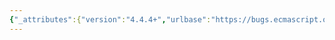 ```yaml
---
{"_attributes":{"version":"4.4.4+","urlbase":"https://bugs.ecmascript.org/","maintainer":"dherman@mozilla.com"},"bug":{"bug_id":929,"creation_ts":"2012-11-05 15:20:00 -0800","short_desc":"Table 9: [[HomeObject]] + [[MethodName]]","delta_ts":"2012-11-23 09:45:18 -0800","product":"Draft for 6th Edition","component":"editorial issue","version":"Rev 11: October 26, 2012 Draft","rep_platform":"All","op_sys":"All","bug_status":"RESOLVED","resolution":"FIXED","priority":"Normal","bug_severity":"normal","everconfirmed":true,"reporter":{"uid":"jmdyck","name":"Michael Dyck"},"assigned_to":{"uid":"allen","name":"Allen Wirfs-Brock"},"long_desc":[{"commentid":2417,"comment_count":0,"who":{"uid":"jmdyck","name":"Michael Dyck"},"bug_when":"2012-11-05 15:20:16 -0800","thetext":"Table 9 \"Internal Properties Only Defined for Some Objects\"\nshould presumably have rows for [[HomeObject]] and [[MethodName]]."},{"commentid":2418,"comment_count":1,"who":{"uid":"jmdyck","name":"Michael Dyck"},"bug_when":"2012-11-05 16:11:30 -0800","thetext":"and [[Realm]] and [[ThisMode]]"},{"commentid":2420,"comment_count":2,"who":{"uid":"jmdyck","name":"Michael Dyck"},"bug_when":"2012-11-05 16:28:00 -0800","thetext":"And [[MapData]], [[WeakMapData]], and [[SetData]].\n\nAlso, there are references to [[Class]] and [[NativeBuffer]], but they're in 15.13.*."},{"commentid":2527,"comment_count":3,"who":{"uid":"allen","name":"Allen Wirfs-Brock"},"bug_when":"2012-11-22 10:46:30 -0800","thetext":"that table has been eliminated in rev 12"},{"commentid":2566,"comment_count":4,"who":{"uid":"allen","name":"Allen Wirfs-Brock"},"bug_when":"2012-11-23 09:45:18 -0800","thetext":"corrected in rev 12, Nov. 22, 2012 draft"}]}}
---
```

